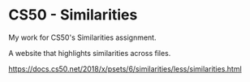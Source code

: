 # CS50 - Similarities
My work for CS50's Similarities assignment.

A website that highlights similarities across files.

https://docs.cs50.net/2018/x/psets/6/similarities/less/similarities.html
